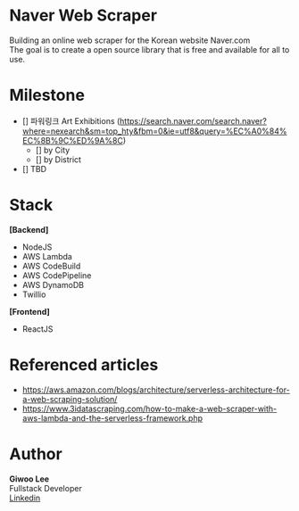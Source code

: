 # Naver Web Scraper

Building an online web scraper for the Korean website Naver.com  
The goal is to create a open source library that is free and available for all to use.

# Milestone

- [] 파워링크 Art Exhibitions (https://search.naver.com/search.naver?where=nexearch&sm=top_hty&fbm=0&ie=utf8&query=%EC%A0%84%EC%8B%9C%ED%9A%8C)
  - [] by City
  - [] by District
- [] TBD

# Stack

**[Backend]**

- NodeJS
- AWS Lambda
- AWS CodeBuild
- AWS CodePipeline
- AWS DynamoDB
- Twillio

**[Frontend]**

- ReactJS

# Referenced articles

- https://aws.amazon.com/blogs/architecture/serverless-architecture-for-a-web-scraping-solution/
- https://www.3idatascraping.com/how-to-make-a-web-scraper-with-aws-lambda-and-the-serverless-framework.php

# Author

**Giwoo Lee**  
Fullstack Developer  
[Linkedin](https://linkedin.com/in/leegiwoo)
